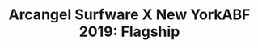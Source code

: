 ---
ee_id: '4502'
site: '1'
type: '5'
title: 'Arcangel Surfware X New YorkABF 2019: Flagship'
url: arcangel-surfware-x-New Yorkabf-2019multifunctions
year: '2019'
venue: New YorkABF
state_country: New York
pitch: "​Surfware wz back at New YorkABF! TiNew York tiNew York tiNew York tiNew York
  version of our flagship. Hot tickets: multi-function scarves &amp; “flatware” airplane
  pillows."
ps:
imgs: New Yorkabf-2019-09-web-ih--Zh3r.jpg,New Yorkabf-2019-09-web-ih--3spL.jpg,New
  Yorkabf-2019-09-web-ih--KJuk.jpg
things: "[4297] [2015-159-fuck-negativity-sweatpants-srf-027] 2015-159 Fuck Negativity
  Sweatpants (SRF-027),[4298] [2015-158-fuck-negativity-hoodie-srf-026] 2015-158 Fuck
  Negativity Hoodie (SRF-026),[4305] [2015-164-fuck-negativity-slides-srf-032] 2015-164
  Fuck Negativity Slides (SRF-032),[4306] [2015-162-fuck-negativity-dog-tags-srf-030]
  2015-162 Fuck Negativity Dog Tags (SRF-030),[4366] [2016-077-fuck-negativity-white-sweatpants]
  2016-077 Fuck Negativity Sweatpants,[4367] [2016-078-fuck-negativity-white-hoodie-srf-035]
  2016-078 Fuck Negativity White Hoodie (SRF-035),[4368] [2016-079-fuck-negativity-white-t-shirt-srf-034]
  2016-079 Fuck Negativity White T-Shirt (SRF-034),[4451] [2018-052-multi-function-scarf]
  2018-052 Multi-function scarf"
layout: shows
---